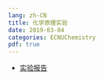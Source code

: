 ```yaml
---
lang: zh-CN
title: 化学原理实验
date: 2019-03-04
categories: ECNUChemistry
pdf: true
---
```

* [实验报告](https://dev.tencent.com/api/share/download/591c07ab-cd79-46e5-a7f6-b1334111422e)